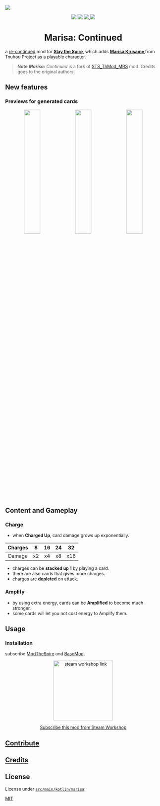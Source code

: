 [![](docs/repoTemplate/RepoTemplate.png)][workshop]

<div align="center">
  <img src="https://img.shields.io/badge/kotlin-%237F52FF.svg?style=for-the-badge&logo=kotlin&logoColor=white" />
  <img src="https://img.shields.io/badge/Gradle-02303A.svg?style=for-the-badge&logo=Gradle&logoColor=white" />
  <a href="https://github.com/scarf005/Marisa/releases/latest">
    <img src="https://img.shields.io/github/v/release/scarf005/Marisa?style=for-the-badge" />
  </a>
  <a href="https://steamcommunity.com/sharedfiles/filedetails/?id=2902980404">
    <img src="https://img.shields.io/steam/subscriptions/2902980404?style=for-the-badge" />
  </a>
  <h1>Marisa: Continued</h1>
</div>

a [re-continued][original] mod for [**Slay the Spire**][sts], which adds **[Marisa Kirisame
][marisa]** from Touhou Project as a playable character.

> **Note** _**Marisa:** Continued_ is a fork of [STS_ThMod_MRS][original-github] mod. Credits goes to the original authors.

## New features

### Previews for generated cards

<div align="center">
  <img src="docs/preview/01.png" width="32%" />
  <img src="docs/preview/02.png" width="32%" />
  <img src="docs/preview/03.png" width="32%" />
</div>

## Content and Gameplay

### Charge

- when **Charged Up**, card damage grows up exponentially.

| Charges |  8  | 16  | 24  | 32  |
| :-----: | :-: | :-: | :-: | :-: |
| Damage  | x2  | x4  | x8  | x16 |

- charges can be **stacked up 1** by playing a card.
- there are also cards that gives more charges.
- charges are **depleted** on attack.

### Amplify

- by using extra energy, cards can be **Amplified** to become much stronger.
- some cards will let you not cost energy to Amplify them.

## Usage

### Installation

subscribe [ModTheSpire][modthespire] and [BaseMod][basemod].

[modthespire]: https://steamcommunity.com/sharedfiles/filedetails/?l=koreana&id=1605060445
[basemod]: https://steamcommunity.com/sharedfiles/filedetails/?id=1605833019

<div align="center">
  <a href="https://steamcommunity.com/sharedfiles/filedetails/?id=2902980404">
    <img src="docs/thumbnail/image.jpg" alt="steam workshop link" style="width: 20vw">
    <p>Subscribe this mod from Steam Workshop</p>
  </a>
</div>

## [Contribute][contribute]

## [Credits][original-credit]

## License

License under [`src/main/kotlin/marisa`](./src/main/kotlin/marisa/):

[MIT](src/main/kotlin/marisa/LICENSE)

[original]: https://steamcommunity.com/sharedfiles/filedetails/?id=1614104912
[original-github]: https://github.com/lf201014/STS_ThMod_MRS
[original-credit]: https://github.com/lf201014/STS_ThMod_MRS#credits
[sts]: https://store.steampowered.com/app/646570/Slay_the_Spire/
[marisa]: https://en.touhouwiki.net/wiki/Kirisame_Marisa
[workshop]: https://steamcommunity.com/sharedfiles/filedetails/?id=2902980404
[contribute]: ./CONTRIBUTING.md

